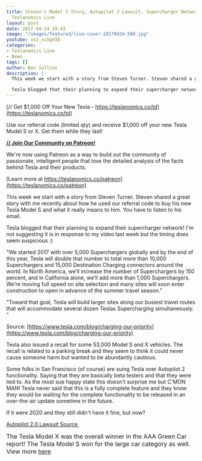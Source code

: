 ```yaml
---
title: Steven's Model S Story, Autopilot 2 Lawsuit, Supercharger Network Growth -
  Teslanomics Live
layout: post
date: 2017-04-24 19:43
image: "/images/featured/live-cover-20170424-500.jpg"
youtube: vo2_vs5gVIQ
categories:
- Teslanomics Live
- News
tags: []
author: Ben Sullins
description: |-
  This week we start with a story from Steven Turner. Steven shared a great story with me recently about how he used our referral code to buy his new Tesla Model S and what it really means to him. You have to listen to his email.

  Tesla blogged that their planning to expand their supercharger network! I'm not suggesting it is in response to my video last week but the timing does seem suspicious :)
---
```



[// Get $1,000 Off Your New Tesla - https://teslanomics.co/td](https://teslanomics.co/td)

Use our referral code (limited qty) and receive $1,000 off your new Tesla Model S or X. Get them while they last!

**[// Join Our Community on Patreon!](https://teslanomics.co/patreon)**

We're now using Patreon as a way to build out the community of passionate, intelligent people that love the detailed analysis of the facts behind Tesla and their products.

[Learn more at https://teslanomics.co/patreon](https://teslanomics.co/patreon)

This week we start with a story from Steven Turner. Steven shared a great story with me recently about how he used our referral code to buy his new Tesla Model S and what it really means to him. You have to listen to his email.

Tesla blogged that their planning to expand their supercharger network! I'm not suggesting it is in response to my video last week but the timing does seem suspicious :)

"We started 2017 with over 5,000 Superchargers globally and by the end of this year, Tesla will double that number to total more than 10,000 Superchargers and 15,000 Destination Charging connectors around the world. In North America, we’ll increase the number of Superchargers by 150 percent, and in California alone, we’ll add more than 1,000 Superchargers. We’re moving full speed on site selection and many sites will soon enter construction to open in advance of the summer travel season.”

"Toward that goal, Tesla will build larger sites along our busiest travel routes that will accommodate several dozen Teslas Supercharging simultaneously. “

Source: [https://www.tesla.com/blog/charging-our-priority](https://www.tesla.com/blog/charging-our-priority)

Tesla also issued a recall for some 53,000 Model S and X vehicles. The recall is related to a parking break and they seem to think it could never cause someone harm but wanted to be abundantly cautious.

Some folks in San Francisco (of course) are suing Tesla over Autopilot 2 functionality. Saying that they are basically beta testers and that they were lied to. As the most sue happy state this doesn't surprise me but C'MON MAN! Tesla never said that this is a fully complete feature and they know they would be waiting for the complete functionality to be released in an over-the-air update sometime in the future.

If it were 2020 and they still didn't have it fine, but now?

[Autopilot 2.0 Lawsuit Source ](https://www.forbes.com/sites/brookecrothers/2017/04/23/tesla-dinged-autopilot-lawsuit-recall-and-supercharger-apocalypse/#b72d377118d4)

<span style="font-size: 1rem;">The Tesla Model X was the overall winner in the AAA Green Car report! The Tesla Model S won for the large car category as well. View more <a href="http://www.cnbc.com/2017/04/18/tesla-model-x-tops-aaa-green-car-list.html">here</a></span>